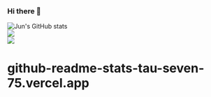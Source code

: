 ### Hi there 👋

![Jun's GitHub stats](https://github-readme-stats-tau-seven-75.vercel.app/api?username=IamYJLee&show_icons=true&theme=gotham)  
![](https://github-readme-stats-tau-seven-75.vercel.app/api/pin?username=IamYJLee&repo=llvm-project&theme=gotham)  
![](https://github-readme-stats-3zjczvi9b-youngjunlees-projects-58c4c087.vercel.app/api/pin?username=IamYJLee&repo=AliveToolkit/alive2&theme=gotham)  
# github-readme-stats-tau-seven-75.vercel.app

